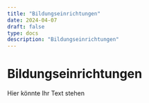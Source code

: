 ```yaml
---
title: "Bildungseinrichtungen"
date: 2024-04-07
draft: false
type: docs
description: "Bildungseinrichtungen"
---
```


# Bildungseinrichtungen

Hier könnte Ihr Text stehen